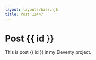 ```yaml
---
layout: layouts/base.njk
title: Post 12447
---
```


# Post {{ id }}

This is post {{ id }} in my Eleventy project.
